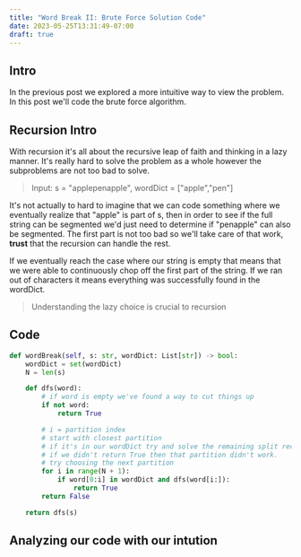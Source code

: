 ```yaml
---
title: "Word Break II: Brute Force Solution Code"
date: 2023-05-25T13:31:49-07:00
draft: true
---
```


## Intro
In the previous post we explored a more intuitive way to view the problem. In this post we'll code the brute force algorithm.

## Recursion Intro
With recursion it's all about the recursive leap of faith and thinking in a lazy manner. It's really hard to solve the problem as a whole however the 
subproblems are not too bad to solve. 
> Input: s = "applepenapple", wordDict = ["apple","pen"]

It's not actually to hard to imagine that we can code something where we eventually realize that "apple" is part of s, then 
in order to see if the full string can be segmented we'd just need to determine if "penapple" can also be segmented. The first part is not too bad 
so we'll take care of that work, **trust** that the recursion can handle the rest.

If we eventually reach the case where our string is empty that means that we were able to continuously chop off the first part of the string. If we 
ran out of characters it means everything was successfully found in the wordDict. 

> Understanding the lazy choice is crucial to recursion

## Code
```python
def wordBreak(self, s: str, wordDict: List[str]) -> bool:
    wordDict = set(wordDict)
    N = len(s)

    def dfs(word):
        # if word is empty we've found a way to cut things up
        if not word:
            return True

        # i = partition index
        # start with closest partition
        # if it's in our wordDict try and solve the remaining split recursively
        # if we didn't return True then that partition didn't work. 
        # try choosing the next partition
        for i in range(N + 1):
            if word[0:i] in wordDict and dfs(word[i:]):
                return True
        return False

    return dfs(s)
```
## Analyzing our code with our intution
